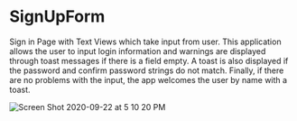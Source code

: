 # SignUpForm
Sign in Page with Text Views which take input from user.
This application allows the user to input login information and warnings are displayed through toast messages if there is a field empty. 
A toast is also displayed if the password and confirm password strings do not match.
Finally, if there are no problems with the input, the app welcomes the user by name with a toast.


![Screen Shot 2020-09-22 at 5 10 20 PM](https://user-images.githubusercontent.com/70276150/93939008-21f4c600-fcf8-11ea-8fb5-96640e8c0826.png)
